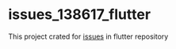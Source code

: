 # issues_138617_flutter

This project crated for [issues](https://github.com/flutter/flutter/issues/138617) in flutter repository
